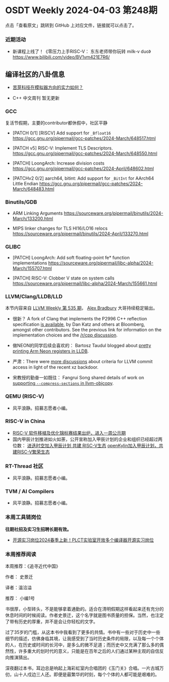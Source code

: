 # OSDT Weekly 2024-04-03 第248期

点击「查看原文」跳转到 GitHub 上对应文件，链接就可以点击了。

### 近期活动

- 新课程上线了！《零压力上手RISC-V： 东东老师带你玩转 milk-v duo》
  https://www.bilibili.com/video/BV1vm421E7R6/

## 编译社区的八卦信息

- [苦芽科技在模拟器方向的实力如何？](https://mp.weixin.qq.com/s/wCiOyEBCwTFl9iXXDetTNg)

- C++ 中文周刊 暂无更新

### GCC

复活节假期，主要的contributor都休假中，社区平静
- [PATCH 0/1] [RISCV] Add support for `_Bfloat16`
  https://gcc.gnu.org/pipermail/gcc-patches/2024-March/648517.html

- [PATCH v5] RISC-V: Implement TLS Descriptors.
  https://gcc.gnu.org/pipermail/gcc-patches/2024-March/648550.html

- [PATCH] LoongArch: Increase division costs
  https://gcc.gnu.org/pipermail/gcc-patches/2024-April/648602.html

- [PATCHv2 0/2] aarch64, bitint: Add support for `_BitInt` for AArch64 Little Endian
  https://gcc.gnu.org/pipermail/gcc-patches/2024-March/648483.html

### Binutils/GDB

- ARM Linking Arguments
  https://sourceware.org/pipermail/binutils/2024-March/133200.html

- MIPS linker changes for TLS HI16/LO16 relocs
  https://sourceware.org/pipermail/binutils/2024-April/133270.html

### GLIBC

- [PATCH] LoongArch: Add soft floating-point fe* function implementations
  https://sourceware.org/pipermail/libc-alpha/2024-March/155707.html

- [PATCH] RISC-V: Clobber V state on system calls
  https://sourceware.org/pipermail/libc-alpha/2024-March/155661.html


### LLVM/Clang/LLDB/LLD

本节内容来自 [LLVM Weekly 第 535 期](http://llvmweekly.org/issue/535)，
[Alex Bradbury](https://www.linkedin.com/in/alex-bradbury/) 大哥持续稳定输出。

* 很新？ A fork of Clang that implements the P2996 C++ reflection specification [is available](https://github.com/bloomberg/clang-p2996/blob/p2996/P2996.md), by Dan Katz and others at Bloomberg, amongst other contributors. See the previous link for information on the implementation choices and the [/r/cpp discussion](https://old.reddit.com/r/cpp/comments/1biwbj5/clangp2996_experimental_support_for_p2996/).

* 做NEON的同学后续会喜欢的： Bartosz Taudul blogged about [pretty printing Arm Neon registers in LLDB](https://wolf.nereid.pl/posts/simd-debugging/).

* 严肃：There were [more discussions](https://discourse.llvm.org/t/release-notes-for-18-1-3/77992) about criteria for LLVM commit access in light of the recent xz backdoor.

* 宋教授的勤奋一如既往： Fangrui Song shared details of work on [supporting `--compress-sections` in llvm-objcopy](https://discourse.llvm.org/t/llvm-objcopy-compress-sections/77970).

### QEMU (RISC-V)

- 风平浪静。招募志愿者小编。

### RISC-V in China

- [RISC-V 软件移植及优化锦标赛结果出炉，进入一周公示期](https://mp.weixin.qq.com/s/XIqRyOvCXIE9_aPEUlrgQA)
- 国内甲辰计划推进如火如荼，公开宣称加入甲辰计划的企业和组织已经超过两位数：
  [进迭时空加入甲辰计划 共建 RISC-V生态](https://mp.weixin.qq.com/s/ZP21kYIxua6qaajDV8cBQg)
  [openKylin加入甲辰计划，共建RISC-V繁荣生态](https://mp.weixin.qq.com/s/lwp1sgkxsewayQi-6aL9Cw)

### RT-Thread 社区

- 风平浪静。招募志愿者小编。

### TVM / AI Compilers

- 风平浪静。招募志愿者小编。

### 本周工具链岗位

**往期社招及实习生招聘长期有效。**

- [开源实习岗位2024春季上新！PLCT实验室开放多个编译器开源实习岗位](https://mp.weixin.qq.com/s/D-l7hE2S-21NCAZsVqPzMA)

### 本周推荐阅读

本周推荐：《追寻近代中国》

作者： 史景迁

译者：温洽溢

推荐： 小编1号

书很厚，小型砖头，不是能够拿着通勤的。适合在清明假期这样看起来还有充分的休息时间的时候阅读。作者史景迁，这个名字就是图书质量的担保。当然，也注定了带有历史的厚重，并不是会让你轻松的文字。

过了35岁的门槛，从这本书中我看到了更多的共情。书中有一些对于历史中一些细节的描述，仿佛身临其境，让我感受到了当时历史条件的局限，以及每一个个体的人，在历史或时间的长河中，是多么的微不足道；而历史中又充满了那么多的偶然性，许多重大的划时代的意义，只能是在百年之后的人们通过某种主观的自信反向推演猜出。

深夜翻过本书，耳边总是响起上海彩虹室内合唱团的《玉门关》合唱。一片古城万仞，山十人戍边三人还。即便是最繁华的时刻，每个个体的人都可能是艰难的。

